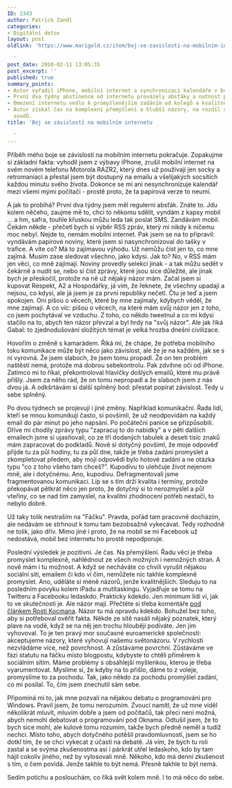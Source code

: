 ```yaml
---
ID: 2343
author: Patrick Zandl
categories:
- Digitální detox
layout: post
oldlink: 'https://www.marigold.cz/item/boj-se-zavislosti-na-mobilnim-internetu

  '
post_date: 2010-02-11 13:05:35
post_excerpt: ''
published: true
summary_points:
- Autor vyřadil iPhone, mobilní internet a synchronizaci kalendáře v boji se závislostí.
- První dva týdny abstinence od internetu provázely absťáky a nutnost papírových novin.
- Omezení internetu vedlo k promyšlenějším zadáním od kolegů a kvalitnější komunikaci.
- Autor získal čas na komplexní přemýšlení a hlubší názory, na rozdíl od povrchních
  soudů.
title: 'Boj se závislostí na mobilním internetu

  '
---
```


Příběh mého boje se závislostí na mobilním internetu pokračuje. Zopakujme si základní fakta: vyhodil jsem z výbavy iPhone, zrušil mobilní internet na svém novém telefonu Motorola RAZR2, který dnes už používají jen socky a retromaniaci a přestal jsem být dostupný na emailu a všelijakých socsítích každou minutu svého života. Dokonce se mi ani nesynchronizuje kalendář mezi všemi mými počítači - prostě proto, že ta papírová verze to neumí. 

A jak to probíhá? První dva týdny jsem měl regulerní absťák. Znáte to. Jdu kolem něčeho, zaujme mě to, chci to někomu sdělit, vyndám z kapsy mobil ... a hm, safra, touhle křuskou můžu leda tak poslat SMS. Zandávám mobil. Čekám někde - přečetl bych si výběr RSS zpráv, který mi nikdy k ničemu moc nebyl. Nejde to, nemám mobilní internet. Pak jsem se na to připravil: vyndávám papírové noviny, které jsem si nasynchronizoval do tašky v trafice. A víte co? Má to zajímavou výhodu. Už nemůžu číst jen to, co mne zajímá. Musím zase sledovat všechno, jako kdysi. Jak to? No, v RSS mám jen věci, co mně zajímají. Noviny provedly selekci jinak - a tak můžu sedět v čekárně a nudit se, nebo si číst zprávy, které jsou sice důležité, ale jinak bych je přeskočil, protože na ně už nějaký názor mám. Začal jsem si kupovat Respekt, A2 a Hospodářky, já vím, že řeknete, že všechny upadají a nejsou, co kdysi, ale já jsem je za první republiky nečetl. Čtu je teď a jsem spokojen. Oni píšou o věcech, které by mne zajímaly, kdybych věděl, že mne zajímají. A co víc: píšou o věcech, na které mám svůj názor jen z toho, co jsem pochytával ve vzduchu. Z toho, co někdo tweetnul a co mi kdysi stačilo na to, abych ten názor převzal a byl hrdý na "svůj názor". Ale jak říká  Gabal: to zjednodušování složitých témat je velká hrozba dnešní civilizace.

Hovořím o změně s kamarádem. Říká mi, že chápe, že potřeba mobilního toku komunikace může být něco jako závislost, ale že je na každém, jak se s ní vyrovná. Že jsem slaboch, že jsem tomu propadl. Že on ten problém naštěstí nemá, protože má dobrou sebekontrolu. Pak zdvihne oči od iPhone. Zatímco mi to říkal, překontroloval hlavičky došlých emailů, které mu právě přišly. Jsem za něho rád, že on tomu nepropadl a že slaboch jsem z nás dvou já. A odkšrtávám si další splněný bod: přestat popírat závislost. Tedy u sebe splněný. 

Po dvou týdnech se projevují i jiné změny. Například komunikační. Řada lidí, kteří se mnou komunikují často, si povšimli, že už neodpovídám na každý email do pár minut po jeho napsání. Po počáteční panice se přizpůsobili. Dříve mi chodily zprávy typu "zapracuj to do nabídky" a v pěti dalších emailech jsme si ujasňovali, co ze tří dodaných tabulek a deseti tisíc znaků mám zapracovat do podkladů. Nově si dotyčný povšiml, že moje odpověď přijde tu za půl hodiny, tu za půl dne, takže je třeba zadání promyslet a zkompletovat předem, aby mojí odpovědí bylo hotové zadání a ne otázka typu "co z toho všeho tam chceš?".  Kupodivu to ulehčuje život nejenom mně, ale i dotyčnému. Ano, kupodivu. Defragmentovali jsme fragmentovanou komunikaci. Líp se s tím drží kvalita i termíny, protože překopávat pětkrát něco jen proto, že dotyčný si to nerozmyslel a půl vteřiny, co se nad tím zamyslel, na kvalitní zhodnocení potřeb nestačí, to nebylo dobré. 

Už taky tolik nestraším na "Fáčku". Pravda, pořád tam pracovně docházím, ale nedávám se strhnout k tomu tam bezobsažně vykecávat. Tedy rozhodně ne tolik, jako dřív. Mimo jiné i proto, že na mobil se mi Facebook už nedostává, mobil bez internetu ho prostě nepodporuje. 

Poslední výsledek je pozitivní. Je čas. Na přemýšlení. Řadu věcí je třeba promyslet komplexně, nahlédnout ze všech možných i nemožných stran. A nově mám i tu možnost. A když se necháváte co chvíli vyrušit nějakou sociální sítí, emailem či kdo ví čím, nemůžete nic takhle komplexně promyslet. Ano, uděláte si méně názorů, jenže kvalitnějších. Sleduju to na posledním povyku kolem iPadu a mutitaskingu. Vyjadřuje se tomu na Twitteru a Facebooku ledaskdo. Prakticky kdekdo. Jen minimum lidí ví, jak to ve skutečnosti je. Ale názor mají. Přečtěte si třeba komentáře <a href="http://www.lupa.cz/clanky/ipad-nema-multitasking-no-a-co/">pod článkem Rosti Kocmana</a>. Názor tu má opravdu kdekdo. Bohužel bez toho, aby si potřeboval ověřit fakta. Někde ze sítě nasáli nějaký poznatek, který plave na vodě, když se na něj jen trochu hlouběji podíváte. Jen jim vyhovoval. To je ten pravý mor současné euroamerické společnosti: akceptujeme názory, které vyhovují našemu světonázoru. V rychlosti nezvládáme více, než povrchnost. A zůstáváme povrchní. Zůstáváme ve fázi statutu na fáčku místo blogpostu, kdybyste to chtěli příměrem k sociálním sítím. Máme problémy s obsáhlejší myšlenkou, kterou je třeba vyarumentovat. Myslíme si, že kdyby na to přišlo, dáme to z voleje, promyslíme to za pochodu. Tak, jako někdo za pochodu promýšlel zadání, co mi posílal. To, čím jsem znechutil sám sebe. 

Připomíná mi to, jak mne pozvali na nějakou debatu o programování pro Windows. Pravil jsem, že tomu nerozumím. Zvoucí namítl, že už mne viděl několikrát mluvit, mluvím dobře a jsem od počítačů, tak přeci není možná, abych nemohl debatovat o programování pod Oknama. Odtušil jsem, že to bych sice mohl, ale kulové tomu rozumím, takže bych předně neměl a tudíž nechci. Místo toho, abych dotyčného potěšil pravdomluvností, jsem se ho dotkl tím, že se chci vykecat z účasti na debatě. Já vím, že bych tu roli zastal a se svýma zkušenostma asi i párkrát utřel ledaskoho, kdo by tam hájil cokoliv jiného, než by vylosovali mně. Někoho, kdo má denní zkušenost s tím, o čem povídá. Jenže takhle to být nemá. Přesně takhle to být nemá. 

Sedím potichu a poslouchám, co říká svět kolem mně. I to má něco do sebe.